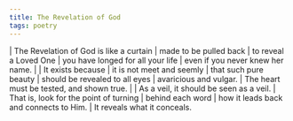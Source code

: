 ```yaml
---
title: The Revelation of God
tags: poetry
---
```


| The Revelation of God is like a curtain
| made to be pulled back
| to reveal a Loved One
| you have longed for all your life
| even if you never knew her name.
|
| It exists because
| it is not meet and seemly
| that such pure beauty
| should be revealed to all eyes
| avaricious and vulgar.
| The heart must be tested, and shown true.
|
| As a veil, it should be seen as a veil.
| That is, look for the point of turning
| behind each word
| how it leads back and connects to Him.
| It reveals what it conceals.
